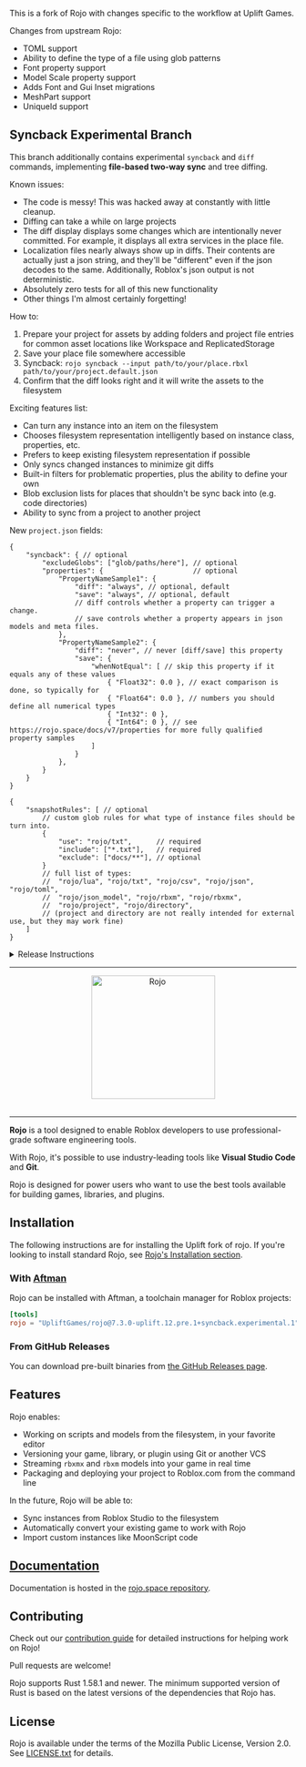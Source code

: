 This is a fork of Rojo with changes specific to the workflow at Uplift Games.

Changes from upstream Rojo:
* TOML support
* Ability to define the type of a file using glob patterns
* Font property support
* Model Scale property support
* Adds Font and Gui Inset migrations
* MeshPart support
* UniqueId support

## Syncback Experimental Branch

This branch additionally contains experimental `syncback` and `diff` commands, implementing **file-based two-way sync** and tree diffing.

Known issues:
- The code is messy! This was hacked away at constantly with little cleanup.
- Diffing can take a while on large projects
- The diff display displays some changes which are intentionally never
  committed. For example, it displays all extra services in the place file.
- Localization files nearly always show up in diffs. Their contents are actually
  just a json string, and they'll be "different" even if the json decodes to the
  same. Additionally, Roblox's json output is not deterministic.
- Absolutely zero tests for all of this new functionality
- Other things I'm almost certainly forgetting!

How to:
1. Prepare your project for assets by adding folders and project file entries for common asset locations like Workspace and ReplicatedStorage
2. Save your place file somewhere accessible
3. Syncback: `rojo syncback --input path/to/your/place.rbxl path/to/your/project.default.json`
4. Confirm that the diff looks right and it will write the assets to the filesystem

Exciting features list:
- Can turn any instance into an item on the filesystem
- Chooses filesystem representation intelligently based on instance class,
  properties, etc.
- Prefers to keep existing filesystem representation if possible
- Only syncs changed instances to minimize git diffs
- Built-in filters for problematic properties, plus the ability to define your own
- Blob exclusion lists for places that shouldn't be sync back into (e.g. code directories)
- Ability to sync from a project to another project

New `project.json` fields:

```jsonc
{
    "syncback": { // optional
        "excludeGlobs": ["glob/paths/here"], // optional
        "properties": {                      // optional
            "PropertyNameSample1": {
                "diff": "always", // optional, default
                "save": "always", // optional, default
                // diff controls whether a property can trigger a change.
                // save controls whether a property appears in json models and meta files.
            },
            "PropertyNameSample2": {
                "diff": "never", // never [diff/save] this property
                "save": {
                    "whenNotEqual": [ // skip this property if it equals any of these values
                        { "Float32": 0.0 }, // exact comparison is done, so typically for
                        { "Float64": 0.0 }, // numbers you should define all numerical types
                        { "Int32": 0 },
                        { "Int64": 0 }, // see https://rojo.space/docs/v7/properties for more fully qualified property samples
                    ]
                }
            },
        }
    }
}
```

```jsonc
{
    "snapshotRules": [ // optional
        // custom glob rules for what type of instance files should be turn into.
        {
            "use": "rojo/txt",      // required
            "include": ["*.txt"],   // required
            "exclude": ["docs/**"], // optional
        }
        // full list of types:
        //  "rojo/lua", "rojo/txt", "rojo/csv", "rojo/json", "rojo/toml",
        //  "rojo/json_model", "rojo/rbxm", "rojo/rbxmx",
        //  "rojo/project", "rojo/directory",
        // (project and directory are not really intended for external use, but they may work fine)
    ]
}
```

<details><summary>Release Instructions</summary>

New Uplift Games-specific releases should:
* Be created via [workflow dispatch on the Release action](https://github.com/UpliftGames/rojo/actions/workflows/release.yml)
  ![image](https://user-images.githubusercontent.com/1669436/233771073-ccbd1834-3341-4aeb-91cd-be7b02878b39.png)
  * Be created on the `uplift` branch _(this is our `main`)_
  * Be tagged with an appropriate semver **plus** a pre-release tag in the following format:\
    `v1.2.3-uplift.1`\
    ...where `v1.2.3` is the semver and `uplift.1` increments for each release we make.
    It is acceptable to maintain the release count across semver changes.
  * Once the release action finishes there will be a release draft. Add a changelog and publish it.
    If any release job fails due to aftman github limits, re-run failed jobs.
* Add our changes to `CHANGELOG.md`. If we rebase on a
  new version of Rojo that includes some of our additions, we should list only
  what has changed between upstream Rojo and our fork.
* Where possible, our changes should become PRs to the upstream Rojo repo. When
  we do this, we should include a link to the PR in the changelog entry.

</details>

---

<div align="center">
    <a href="https://rojo.space"><img src="assets/logo-512.png" alt="Rojo" height="217" /></a>
</div>

<div>&nbsp;</div>

<hr />

**Rojo** is a tool designed to enable Roblox developers to use professional-grade software engineering tools.

With Rojo, it's possible to use industry-leading tools like **Visual Studio Code** and **Git**.

Rojo is designed for power users who want to use the best tools available for building games, libraries, and plugins.


## Installation

The following instructions are for installing the Uplift fork of rojo. If
you're looking to install standard Rojo, see [Rojo's Installation
section](https://rojo.space/docs/v7/getting-started/installation/).

### With [Aftman](https://github.com/LPGhatguy/aftman)
Rojo can be installed with Aftman, a toolchain manager for Roblox projects:

```toml
[tools]
rojo = "UpliftGames/rojo@7.3.0-uplift.12.pre.1+syncback.experimental.1"
```

### From GitHub Releases
You can download pre-built binaries from [the GitHub Releases page](https://github.com/UpliftGames/rojo/releases).

## Features
Rojo enables:

* Working on scripts and models from the filesystem, in your favorite editor
* Versioning your game, library, or plugin using Git or another VCS
* Streaming `rbxmx` and `rbxm` models into your game in real time
* Packaging and deploying your project to Roblox.com from the command line

In the future, Rojo will be able to:

* Sync instances from Roblox Studio to the filesystem
* Automatically convert your existing game to work with Rojo
* Import custom instances like MoonScript code

## [Documentation](https://rojo.space/docs)
Documentation is hosted in the [rojo.space repository](https://github.com/rojo-rbx/rojo.space).

## Contributing
Check out our [contribution guide](CONTRIBUTING.md) for detailed instructions for helping work on Rojo!

Pull requests are welcome!

Rojo supports Rust 1.58.1 and newer. The minimum supported version of Rust is based on the latest versions of the dependencies that Rojo has.

## License
Rojo is available under the terms of the Mozilla Public License, Version 2.0. See [LICENSE.txt](LICENSE.txt) for details.